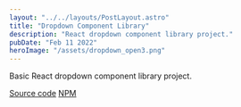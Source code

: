 ```yaml
---
layout: "../../layouts/PostLayout.astro"
title: "Dropdown Component Library"
description: "React dropdown component library project."
pubDate: "Feb 11 2022"
heroImage: "/assets/dropdown_open3.png"
---
```


Basic React dropdown component library project.

[Source code](https://github.com/evafriana/dropdown-component-library)
[NPM](https://www.npmjs.com/package/dropdown-component-library)
